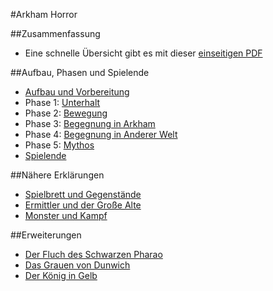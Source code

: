 #Arkham Horror

##Zusammenfassung
- Eine schnelle Übersicht gibt es mit dieser [einseitigen PDF](../assets/arkham_horror/overview.pdf)

##Aufbau, Phasen und Spielende

- [Aufbau und Vorbereitung](aufbau.md)
- Phase 1: [Unterhalt](phase1.md)
- Phase 2: [Bewegung](phase2.md)
- Phase 3: [Begegnung in Arkham](phase3.md)
- Phase 4: [Begegnung in Anderer Welt](phase4.md)
- Phase 5: [Mythos](phase5.md)
- [Spielende](spielende.md)

##Nähere Erklärungen

- [Spielbrett und Gegenstände](spielbrett.md)
- [Ermittler und der Große Alte](ermittler.md)
- [Monster und Kampf](monster.md)

##Erweiterungen

- [Der Fluch des Schwarzen Pharao](fluch_des_schwarzen_pharao.md)
- [Das Grauen von Dunwich](grauen_von_dunwich.md)
- [Der König in Gelb](koenig_in_gelb.md)
